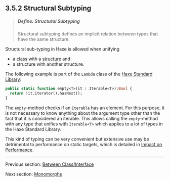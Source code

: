 ## 3.5.2 Structural Subtyping

> ##### Define: Structural Subtyping
>
> Structural subtyping defines an implicit relation between types that have the same structure.

Structural sub-typing in Haxe is allowed when unifying

* a [class](types-class-instance.md) with a [structure](types-anonymous-structure.md) and
* a structure with another structure.

The following example is part of the `Lambda` class of the [Haxe Standard Library](std.md):

```haxe
public static function empty<T>(it : Iterable<T>):Bool {
  return !it.iterator().hasNext();
}
```
The `empty`-method checks if an `Iterable` has an element. For this purpose, it is not necessary to know anything about the argument type other than the fact that it is considered an iterable. This allows calling the `empty`-method with any type that unifies with `Iterable<T>` which applies to a lot of types in the Haxe Standard Library.

This kind of typing can be very convenient but extensive use may be detrimental to performance on static targets, which  is detailed in [Impact on Performance](types-structure-performance.md).

---

Previous section: [Between Class/Interface](type-system-unification-between-classes-and-interfaces.md)

Next section: [Monomorphs](type-system-monomorphs.md)